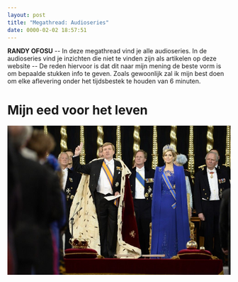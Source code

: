 ```yaml
---
layout: post
title: "Megathread: Audioseries"
date: 0000-02-02 18:57:51
---
```


**RANDY OFOSU** -- In deze megathread vind je alle audioseries. In de audioseries vind je inzichten die niet te vinden zijn als artikelen op deze website -- De reden hiervoor is dat dit naar mijn mening de beste vorm is om bepaalde stukken info te geven. Zoals gewoonlijk zal ik mijn best doen om elke aflevering onder het tijdsbestek te houden van 6 minuten. 

# Mijn eed voor het leven

<img src="/assets/img/Oath.jpg" title="De koningseed" alt="Een afbeelding van de eed van Willem-Alexander">